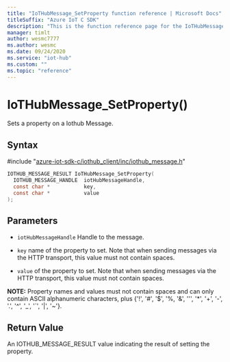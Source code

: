 ```yaml
---                             
title: "IoTHubMessage_SetProperty function reference | Microsoft Docs" 
titleSuffix: "Azure IoT C SDK"            
description: "This is the function reference page for the IoTHubMessage_SetProperty() function in the Azure IoT C SDK. This SDK is used with Azure IoT Hub and Azure IoT Hub Device Provisioning Service"            
manager: timlt                 
author: wesmc7777              
ms.author: wesmc               
ms.date: 09/24/2020                    
ms.service: "iot-hub"             
ms.custom: ""                
ms.topic: "reference"        
---                            
```


# IoTHubMessage_SetProperty()

Sets a property on a Iothub Message.

## Syntax

\#include "[azure-iot-sdk-c/iothub_client/inc/iothub_message.h](../iothub-message-h.md)"  
```C
IOTHUB_MESSAGE_RESULT IoTHubMessage_SetProperty(
  IOTHUB_MESSAGE_HANDLE  iotHubMessageHandle,
  const char *           key,
  const char *           value
);
```

## Parameters
* `iotHubMessageHandle` Handle to the message.

* `key` name of the property to set. Note that when sending messages via the HTTP transport, this value must not contain spaces.

* `value` of the property to set. Note that when sending messages via the HTTP transport, this value must not contain spaces.

**NOTE:** Property names and values must not contain spaces and can only contain ASCII alphanumeric characters, plus {'!', '#', '$', '%, '&', ''', '*', '+', '-', '.', '^', '_', '`', '|', '~'}.

## Return Value
An IOTHUB_MESSAGE_RESULT value indicating the result of setting the property.


